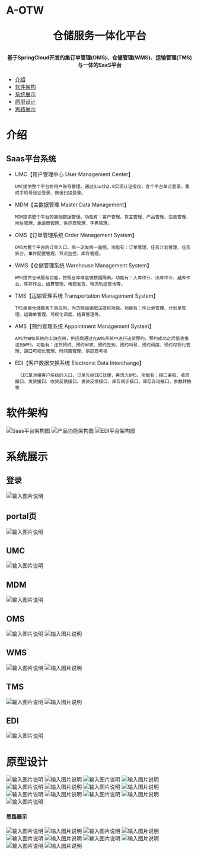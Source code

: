 # A-OTW

<h1 align="center" style="margin: 30px 0 30px; font-weight: bold;">仓储服务一体化平台</h1>
<h4 align="center">基于SpringCloud开发的集订单管理(OMS)、仓储管理(WMS)、运输管理(TMS)与一体的SaaS平台</h4>

<!--ts-->

   * [介绍](#介绍)
   * [软件架构](#软件架构)
   * [系统展示](#系统展示)    
   * [原型设计](#原型设计)    
   * [思路展示](#思路展示) 
   
   
<!--te-->

# 介绍
## Saas平台系统

- UMC【用户管理中心 User Management Center】

      UMC提供整个平台的用户账号管理，通过Oauth2.0实现认证授权，各个平台单点登录，集成手机号验证登录、微信扫描登录。

- MDM【主数据管理 Master Data Management】

      MDM提供整个平台的基础数据管理。功能有：客户管理、货主管理、产品管理、包装管理、地址管理、承运商管理、供应商管理、字典管理。

- OMS【订单管理系统 Order Management System】

      OMS为整个平台的订单入口，统一派发统一监控。功能有：订单管理、任务计划管理、任务拆分、事件配置管理、节点监控、库存管理。

- WMS【仓储管理系统 Warehouse Management System】

      WMS提供仓储服务功能，按照仓库维度做数据隔离。功能有：入库作业、出库作业、越库作业、库存作业、结算管理、电商发货、物流轨迹查询等。

- TMS【运输管理系统 Transportation Management System】

      TMS承接仓储服务下游应用，为货物运输配送提供功能。功能有：作业单管理、计划单管理、运输单管理、可视化调度、结算管理等。

- AMS【预约管理系统 Appointment Management System】
    
      AMS为WMS系统的上游应用，供应商通过在AMS系统中进行送货预约，预约成功之后信息推送到WMS。功能有：送货预约、预约审核、预约签到、预约叫号、预约调度、预约可视化管理、道口可视化管理、时间窗管理、供应商考核 

- EDI【客户数据交换系统 Electronic Data Interchange】

        EDI是对接客户系统的入口，订单先经EDI处理，再流入OMS。功能有：接口鉴权、收货接口、发货接口、收货反馈接口、发货反馈接口、库存同步接口、库存异动接口、参数转换等

# 软件架构

![Saas平台架构图](729be84fe2e8d3295a888b322481bc1.jpg)
![产品功能架构图](image.png)
![EDI平台架构图](0efeb916b148d18eee7fd345993cc57.jpg)


# 系统展示
## 登录
![输入图片说明](1664242603533.jpg)

## portal页
![输入图片说明](1664242642377.jpg)

## UMC
![输入图片说明](1664242724492.jpg)

## MDM
![输入图片说明](1664242764166.jpg)

## OMS
![输入图片说明](1664242813805.jpg)
![输入图片说明](1664242875907.jpg)

## WMS
![输入图片说明](1664242949650.jpg)
![输入图片说明](1664243009337.jpg)

## TMS
![输入图片说明](1664243179923.jpg)
![输入图片说明](1664243231621.jpg)

## EDI
![输入图片说明](1664243330417.jpg)



# 原型设计
![输入图片说明](1664244070693.jpg)
![输入图片说明](1664244094573.jpg)
![输入图片说明](1664244123966.jpg)
![输入图片说明](1664244178035.jpg)
![输入图片说明](1664244286481.jpg)
![输入图片说明](1664244307046.jpg)
![输入图片说明](1664244345134.jpg)
![输入图片说明](1664244506026.jpg)
![输入图片说明](1664244533795.jpg)
![输入图片说明](1664244654305.jpg)
![输入图片说明](1664244736682.jpg)
![输入图片说明](1664244841078.jpg)
![输入图片说明](1664244899895.jpg)

#### 思路展示
![输入图片说明](1664245044485.jpg)
![输入图片说明](1664245062702.jpg)
![输入图片说明](1664245104050.jpg)
![输入图片说明](1664245273065.png)
![输入图片说明](1664245471951.jpg)
![输入图片说明](1664245548787.jpg)
![输入图片说明](1664245584635.jpg)
![输入图片说明](1664245618171.jpg)
![输入图片说明](1664245653299.jpg)
![输入图片说明](1664245701210.jpg)
